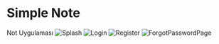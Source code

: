 # Simple Note
 Not Uygulaması
![Splash](https://user-images.githubusercontent.com/101592634/232333689-6c406997-c29e-4773-a1cd-16f72389cbb2.png) ![Login](https://user-images.githubusercontent.com/101592634/232333698-118fe85b-c5bf-4140-8e91-182af9b25efd.png) ![Register](https://user-images.githubusercontent.com/101592634/232333701-5ba88135-8435-4c5f-af8b-09c03389f4b5.png) ![ForgotPasswordPage](https://user-images.githubusercontent.com/101592634/232333748-28b272e6-3749-4fb8-9b84-09ae17419472.png)







